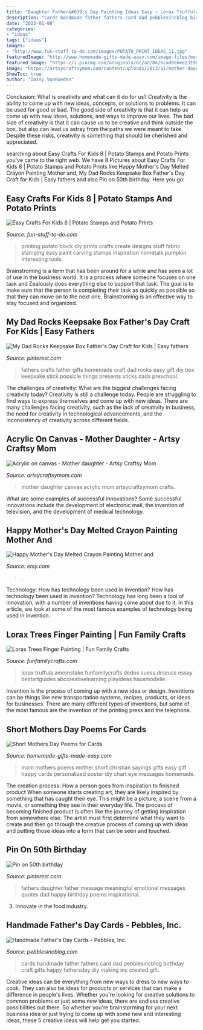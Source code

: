 ```yaml
---
title: "Daughter Father&#039;s Day Painting Ideas Easy ~ Lorax Truffula Amomstake Funfamilycrafts Dedos Suess Drseuss Essay Bestartguides Abccreativelearning Playideas Hausmodelle"
description: "Cards handmade father fathers card dad pebblesincblog birthday craft gifts happy fathersday diy making inc created gift"
date: "2023-01-08"
categories:
- "ideas"
tags: ["ideas"]
images:
- "http://www.fun-stuff-to-do.com/images/POTATO_PRINT_IDEAS_11.jpg"
featuredImage: "http://www.homemade-gifts-made-easy.com/image-files/mothers-day-gifts-personalized-300x300.jpg"
featured_image: "https://i.pinimg.com/originals/6c/ad/8e/6cad8ebee231903f68e6b090af790624.jpg"
image: "https://artsycraftsymom.com/content/uploads/2013/11/mother-daughter-acrylic-on-canvas.jpg"
ShowToc: true
author: "Daisy VonRueden"
---
```



Conclusion: What is creativity and what can it do for us?
Creativity is the ability to come up with new ideas, concepts, or solutions to problems. It can be used for good or bad. The good side of creativity is that it can help us come up with new ideas, solutions, and ways to improve our lives. The bad side of creativity is that it can cause us to be creative and think outside the box, but also can lead us astray from the paths we were meant to take. Despite these risks, creativity is something that should be cherished and appreciated.

	

		
searching about Easy Crafts For Kids 8 | Potato Stamps and Potato Prints you've came to the right web. We have 8 Pictures about Easy Crafts For Kids 8 | Potato Stamps and Potato Prints like Happy Mother&#039;s Day Melted Crayon Painting Mother and, My Dad Rocks Keepsake Box Father&#039;s Day Craft for Kids | Easy fathers and also Pin on 50th birthday. Here you go:
		
    
## Easy Crafts For Kids 8 | Potato Stamps And Potato Prints

<img loading=lazy src="http://www.fun-stuff-to-do.com/images/POTATO_PRINT_IDEAS_11.jpg" onerror="this.onerror=null;this.src='https://tse2.mm.bing.net/th?id=OIP.MWHirY34Nytb6EImPFc7xgHaJ3&amp;pid=15.1';" alt="Easy Crafts For Kids 8 | Potato Stamps and Potato Prints">

_Source: fun-stuff-to-do.com_

>printing potato block diy prints crafts create designs stuff fabric stamping easy paint carving stamps inspiration hometalk pumpkin interesting tools. 

	

Brainstroming is a term that has been around for a while and has seen a lot of use in the business world. It is a process where someone focuses on one task and Zealously does everything else to support that task. The goal is to make sure that the person is completing their task as quickly as possible so that they can move on to the next one. Brainstroming is an effective way to stay focused and organized.

    
## My Dad Rocks Keepsake Box Father&#039;s Day Craft For Kids | Easy Fathers

<img loading=lazy src="https://i.pinimg.com/originals/6c/ad/8e/6cad8ebee231903f68e6b090af790624.jpg" onerror="this.onerror=null;this.src='https://tse1.mm.bing.net/th?id=OIP.xiRD_ZTLA7C1rWK_-MB6wQHaKD&amp;pid=15.1';" alt="My Dad Rocks Keepsake Box Father&#039;s Day Craft for Kids | Easy fathers">

_Source: pinterest.com_

>fathers crafts father gifts homemade craft dad rocks easy gift diy box keepsake stick popsicle things presents sticks dads preschool. 

	

The challenges of creativity: What are the biggest challenges facing creativity today?
Creativity is still a challenge today. People are struggling to find ways to express themselves and come up with new ideas. There are many challenges facing creativity, such as the lack of creativity in business, the need for creativity in technological advancements, and the inconsistency of creativity across different fields.

    
## Acrylic On Canvas - Mother Daughter - Artsy Craftsy Mom

<img loading=lazy src="https://artsycraftsymom.com/content/uploads/2013/11/mother-daughter-acrylic-on-canvas.jpg" onerror="this.onerror=null;this.src='https://tse1.mm.bing.net/th?id=OIP.ZiUs-h1z5bnjvJQjZw3CjAAAAA&amp;pid=15.1';" alt="Acrylic on canvas - Mother daughter - Artsy Craftsy Mom">

_Source: artsycraftsymom.com_

>mother daughter canvas acrylic mom artsycraftsymom crafts. 

	

What are some examples of successful innovations?
Some successful innovations include the development of electronic mail, the invention of television, and the development of medical technology.

    
## Happy Mother&#039;s Day Melted Crayon Painting Mother And

<img loading=lazy src="https://img0.etsystatic.com/009/0/5988918/il_570xN.442784368_nsks.jpg" onerror="this.onerror=null;this.src='https://tse1.mm.bing.net/th?id=OIP.F78eAoaY7OST5Rttxpne9QHaJ4&amp;pid=15.1';" alt="Happy Mother&#039;s Day Melted Crayon Painting Mother and">

_Source: etsy.com_

>. 

	

Technology: How has technology been used in invention?
How has technology been used in invention? Technology has long been a tool of innovation, with a number of inventions having come about due to it. In this article, we look at some of the most famous examples of technology being used in invention.

    
## Lorax Trees Finger Painting | Fun Family Crafts

<img loading=lazy src="https://funfamilycrafts.com/wp-content/uploads/2014/02/DSC04154-2.jpg" onerror="this.onerror=null;this.src='https://tse3.mm.bing.net/th?id=OIP.uARp88AVBaWiD_zwttbHMQAAAA&amp;pid=15.1';" alt="Lorax Trees Finger Painting | Fun Family Crafts">

_Source: funfamilycrafts.com_

>lorax truffula amomstake funfamilycrafts dedos suess drseuss essay bestartguides abccreativelearning playideas hausmodelle. 

	

Invention is the process of coming up with a new idea or design. Inventions can be things like new transportation systems, recipes, products, or ideas for businesses. There are many different types of inventions, but some of the most famous are the invention of the printing press and the telephone.

    
## Short Mothers Day Poems For Cards

<img loading=lazy src="http://www.homemade-gifts-made-easy.com/image-files/mothers-day-gifts-personalized-300x300.jpg" onerror="this.onerror=null;this.src='https://tse4.mm.bing.net/th?id=OIP.-VOSoiBBmCtBZHCA6D_jSwAAAA&amp;pid=15.1';" alt="Short Mothers Day Poems for Cards">

_Source: homemade-gifts-made-easy.com_

>mom mothers poems mother short christian sayings gifts easy gift happy cards personalized poster diy chart eye messages homemade. 

	

The creation process: How a person goes from inspiration to finished product
When someone starts creating art, they are likely inspired by something that has caught their eye. This might be a picture, a scene from a movie, or something they see in their everyday life. The process of becoming finished product is often like the journey of getting inspiration from somewhere else. The artist must first determine what they want to create and then go through the creative process of coming up with ideas and putting those ideas into a form that can be seen and touched.

    
## Pin On 50th Birthday

<img loading=lazy src="https://i.pinimg.com/736x/f1/a3/99/f1a399a82e9586775988ccccc14c2fc3.jpg" onerror="this.onerror=null;this.src='https://tse2.mm.bing.net/th?id=OIP.vIWttmfstYIG0sEzNTv7PgAAAA&amp;pid=15.1';" alt="Pin on 50th birthday">

_Source: pinterest.com_

>fathers daughter father message meaningful emotional messages quotes dad happy birthday poems inspirational. 

	

3. Innovate in the food industry. 

    
## Handmade Father&#039;s Day Cards - Pebbles, Inc.

<img loading=lazy src="http://pebblesincblog.com/wp-content/uploads/2014/06/number-1-dad.jpg" onerror="this.onerror=null;this.src='https://tse1.mm.bing.net/th?id=OIP.jrCzaV11pgvewiWjyokVswHaIt&amp;pid=15.1';" alt="Handmade Father&#039;s Day Cards - Pebbles, Inc.">

_Source: pebblesincblog.com_

>cards handmade father fathers card dad pebblesincblog birthday craft gifts happy fathersday diy making inc created gift. 

	

Creative ideas can be everything from new ways to dress to new ways to cook. They can also be ideas for products or services that can make a difference in people's lives. Whether you're looking for creative solutions to common problems or just some new ideas, there are endless creative possibilities out there. So whether you're brainstorming for your next business idea or just trying to come up with some new and interesting ideas, these 5 creative ideas will help get you started.

